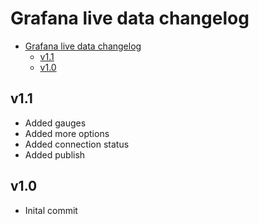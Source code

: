 # Grafana live data changelog

- [Grafana live data changelog](#grafana-live-data-changelog)
  - [v1.1](#v11)
  - [v1.0](#v10)

## v1.1

- Added gauges
- Added more options
- Added connection status
- Added publish

## v1.0

- Inital commit
